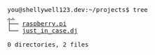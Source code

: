 <pre>
you@shellywell123.dev:~/projects$ tree
<a href="https://shellywell123.dev/tree/code/index.html">..</a>
├── <a href="https://shellywell123.dev/tree/projects/pi-craft.html">raspberry.pi</a>
└── <a href="https://shellywell123.dev/tree/projects/beats-case.html">just_in_case.dj</a>

0 directories, 2 files
</pre>